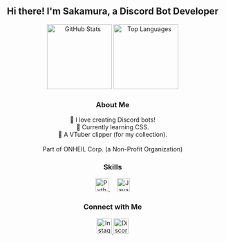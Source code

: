 <h2 align="center">Hi there! I'm Sakamura, a Discord Bot Developer</h2>

<div align="center">
  <img src="https://github-readme-stats.vercel.app/api?username=Sakamuraa&theme=blueberry&show_icons=true&hide_border=false&count_private=false" height="150" alt="GitHub Stats"  />
  <img src="https://github-readme-stats.vercel.app/api/top-langs/?username=Sakamuraa&theme=blueberry&show_icons=true&hide_border=false&layout=compact" height="150" alt="Top Languages"  />
</div>

<h3 align="center">About Me</h3>
<div align="center">
  🤖 I love creating Discord bots!<br>
  🌱 Currently learning CSS.<br>
  🎥 A VTuber clipper (for my collection).<br><br>
  Part of ONHEIL Corp. (a Non-Profit Organization)
</div>

<h3 align="center">Skills</h3>
<div align="center">
  <a href="https://www.python.org/">
    <img src="https://cdn.jsdelivr.net/gh/devicons/devicon/icons/python/python-original.svg" height="30" alt="Python"  />
  </a>
  <img width="12" />
  <a href="https://developer.mozilla.org/en-US/docs/Web/JavaScript">
    <img src="https://cdn.jsdelivr.net/gh/devicons/devicon/icons/javascript/javascript-original.svg" height="30" alt="JavaScript"  />
  </a>
</div>

<h3 align="center">Connect with Me</h3>
<div align="center">
  <a href="https://www.instagram.com/finrzky/">
    <img src="https://img.shields.io/static/v1?message=Instagram&logo=instagram&label=&color=E4405F&logoColor=white&labelColor=&style=for-the-badge" height="35" alt="Instagram" />
  </a>
  <a href="https://discord.gg/j8gw8Ur57W">
    <img src="https://img.shields.io/static/v1?message=Discord&logo=discord&label=&color=7289DA&logoColor=white&labelColor=&style=for-the-badge" height="35" alt="Discord" />
  </a>
</div>

<br clear="both">

